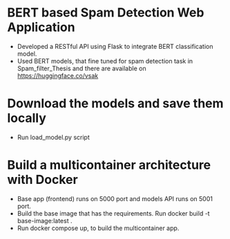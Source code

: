 # BERT based Spam Detection Web Application
- Developed a RESTful API using Flask to integrate BERT classification model.
- Used BERT models, that fine tuned for spam detection task in Spam_filter_Thesis and there are available on https://huggingface.co/vsak

# Download the models and save them locally
- Run load_model.py script

#  Build a multicontainer architecture with Docker
- Base app (frontend) runs on 5000 port and models API runs on 5001 port.
- Build the base image that has the requirements. Run docker build -t base-image:latest . 
- Run docker compose up, to build the multicontainer app.
